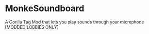 # MonkeSoundboard
A Gorilla Tag Mod that lets you play sounds through your microphone [MODDED LOBBIES ONLY]
